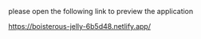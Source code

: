 please open the following link to preview the application

https://boisterous-jelly-6b5d48.netlify.app/